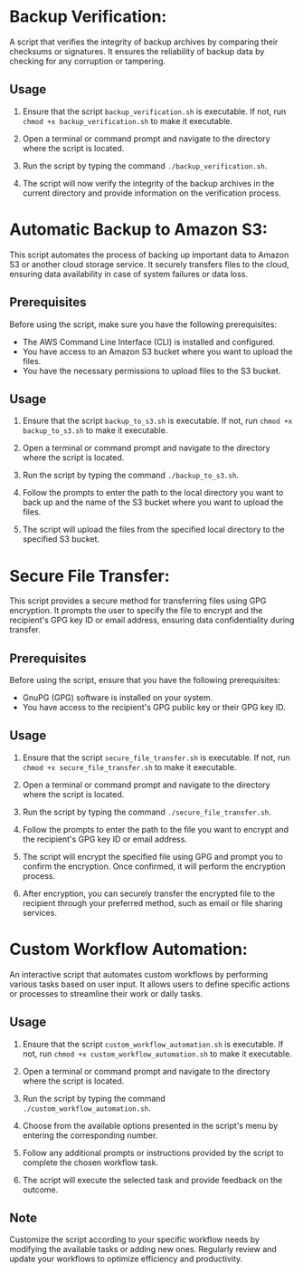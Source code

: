# Backup Verification: 

A script that verifies the integrity of backup archives by comparing their checksums or signatures. 
It ensures the reliability of backup data by checking for any corruption or tampering.

  ## Usage

  1. Ensure that the script `backup_verification.sh` is executable. If not, run `chmod +x backup_verification.sh` to make it executable.

  2. Open a terminal or command prompt and navigate to the directory where the script is located.

  3. Run the script by typing the command `./backup_verification.sh`.

  4. The script will now verify the integrity of the backup archives in the current directory and provide information on the verification process.



# Automatic Backup to Amazon S3: 

This script automates the process of backing up important data to Amazon S3 or another cloud storage service. 
It securely transfers files to the cloud, ensuring data availability in case of system failures or data loss.

  ## Prerequisites

  Before using the script, make sure you have the following prerequisites:

  - The AWS Command Line Interface (CLI) is installed and configured.
  - You have access to an Amazon S3 bucket where you want to upload the files.
  - You have the necessary permissions to upload files to the S3 bucket.

## Usage

  1. Ensure that the script `backup_to_s3.sh` is executable. If not, run `chmod +x backup_to_s3.sh` to make it executable.

  2. Open a terminal or command prompt and navigate to the directory where the script is located.

  3. Run the script by typing the command `./backup_to_s3.sh`.

  4. Follow the prompts to enter the path to the local directory you want to back up and the name of the S3 bucket where you want to upload the files.

  5. The script will upload the files from the specified local directory to the specified S3 bucket.



# Secure File Transfer: 

This script provides a secure method for transferring files using GPG encryption. 
It prompts the user to specify the  file to encrypt and the recipient's GPG key ID or email address, 
ensuring data confidentiality during transfer.

  ## Prerequisites

  Before using the script, ensure that you have the following prerequisites:

  - GnuPG (GPG) software is installed on your system.
  - You have access to the recipient's GPG public key or their GPG key ID.

  ## Usage

  1. Ensure that the script `secure_file_transfer.sh` is executable. If not, run `chmod +x secure_file_transfer.sh` to make it executable.

  2. Open a terminal or command prompt and navigate to the directory where the script is located.

  3. Run the script by typing the command `./secure_file_transfer.sh`.

  4. Follow the prompts to enter the path to the file you want to encrypt and the recipient's GPG key ID or email address.

  5. The script will encrypt the specified file using GPG and prompt you to confirm the encryption. Once confirmed, it will perform the encryption process.

  6. After encryption, you can securely transfer the encrypted file to the recipient through your preferred method, such as email or file sharing services.



# Custom Workflow Automation: 

An interactive script that automates custom workflows by performing various tasks based on user input. 
It allows users to define specific actions or processes to streamline their work or daily tasks.

  ## Usage

  1. Ensure that the script `custom_workflow_automation.sh` is executable. If not, run `chmod +x custom_workflow_automation.sh` to make it executable.

  2. Open a terminal or command prompt and navigate to the directory where the script is located.

  3. Run the script by typing the command `./custom_workflow_automation.sh`.

  4. Choose from the available options presented in the script's menu by entering the corresponding number.

  5. Follow any additional prompts or instructions provided by the script to complete the chosen workflow task.

  6. The script will execute the selected task and provide feedback on the outcome.

  ## Note

  Customize the script according to your specific workflow needs by modifying the available tasks or adding new ones. Regularly review and update your workflows to     optimize efficiency and productivity.
